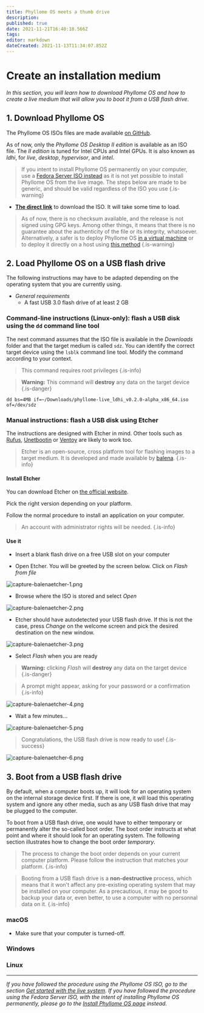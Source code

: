```yaml
---
title: Phyllome OS meets a thumb drive
description: 
published: true
date: 2021-11-21T16:40:18.566Z
tags: 
editor: markdown
dateCreated: 2021-11-13T11:34:07.852Z
---
```


# Create an installation medium

*In this section, you will learn how to download Phyllome OS and how to create a live medium that will allow you to boot it from a USB flash drive.*

## 1. Download Phyllome OS 

The Phyllome OS ISOs files are made available [on GitHub](https://github.com/PhyllomeOS/phyllomeos/releases).

As of now, only the *Phyllome OS Desktop II edition* is available as an ISO file. The *II edition* is tuned for Intel CPUs and Intel GPUs. It is also known as *ldhi*, for *live*, *desktop*, *hypervisor*, and *intel*. 

> If you intent to install Phyllome OS permanently on your computer, use a [Fedora Server ISO instead](https://getfedora.org/en/server/) as it is not yet possible to install Phyllome OS from the live image. The steps below are made to be generic, and should be valid regardless of the ISO you use
{.is-warning}

* [**The direct link**](https://github.com/PhyllomeOS/phyllomeos/releases/download/v.0.2.0-alpha/phyllome-live_ldhi_v0.2.0-alpha_x86_64.iso) to download the ISO. It will take some time to load. 

> As of now, there is no checksum available, and the release is not signed using GPG keys. Among other things, it means that there is no guarantee about the authenticity of the file or its integrity, whatsoever. Alternatively, a safer is to deploy Phyllome OS [in a virtual machine](https://github.com/PhyllomeOS/phyllomeos#how-to-hack-phyllome-os) or to deploy it directly on a host using [this method](/deploy/live)
{.is-warning}

## 2. Load Phyllome OS on a USB flash drive 

The following instructions may have to be adapted depending on the operating system that you are currently using.

* *General requirements*
    * A fast USB 3.0 flash drive of at least 2 GB

### Command-line instructions (Linux-only): flash a USB disk using the `dd` command line tool

The next command assumes that the ISO file is available in the *Downloads* folder and that the target medium is called `sdz`. You can identify the correct target device using the `lsblk` command line tool. Modify the command according to your context. 

> This command requires root privileges
{.is-info}

> **Warning:** This command will **destroy** any data on the target device
{.is-danger}

```
dd bs=4MB if=~/Downloads/phyllome-live_ldhi_v0.2.0-alpha_x86_64.iso of=/dev/sdz
```

### Manual instructions: flash a USB disk using Etcher

The instructions are designed with Etcher in mind. Other tools such as [Rufus](https://rufus.ie/en/), [Unetbootin](https://unetbootin.github.io/) or [Ventoy](https://www.ventoy.net/en/index.html) are likely to work too.  

> Etcher is an open-source, cross platform tool for flashing images to a target medium. It is developed and made available by [balena](https://www.balena.io/). 
{.is-info}

#### Install Etcher

You can download Etcher on [the official website](https://www.balena.io/etcher/).

Pick the right version depending on your platform.

Follow the normal procedure to install an application on your computer.

> An account with administrator rights will be needed.
{.is-info}

#### Use it

* Insert a blank flash drive on a free USB slot on your computer

* Open Etcher. You will be greeted by the screen below. Click on *Flash from file*

![capture-balenaetcher-1.png](/balena-etcher/capture-balenaetcher-1.png)

* Browse where the ISO is stored and select *Open*

![capture-balenaetcher-2.png](/balena-etcher/capture-balenaetcher-2.png)

* Etcher should have autodetected your USB flash drive. If this is not the case, press *Change* on the welcome screen and pick the desired destination on the new window.

![capture-balenaetcher-3.png](/balena-etcher/capture-balenaetcher-3.png)

* Select *Flash* when you are ready

> **Warning:** clicking *Flash* will **destroy** any data on the target device
{.is-danger}

> A prompt might appear, asking for your password or a confirmation
{.is-info}

![capture-balenaetcher-4.png](/balena-etcher/capture-balenaetcher-4.png)

* Wait a few minutes...

![capture-balenaetcher-5.png](/balena-etcher/capture-balenaetcher-5.png)

> Congratulations, the USB flash drive is now ready to use!
{.is-success}

![capture-balenaetcher-6.png](/balena-etcher/capture-balenaetcher-6.png)

## 3. Boot from a USB flash drive

By default, when a computer boots up, it will look for an operating system on the internal storage device first. If there is one, it will load this operating system and ignore any other media, such as any USB flash drive that may be plugged to the computer.

To boot from a USB flash drive, one would have to either temporary or permanently alter the so-called boot order. The boot order instructs at what point and where it should look for an operating system. The following section illustrates how to change the boot order *temporary*.

> The process to change the boot order depends on your current computer platform. Please follow the instruction that matches your platform.
{.is-info}

> Booting from a USB flash drive is a **non-destructive** process, which means that it won't affect any pre-existing operating system that may be installed on your computer. As a precautious, it may be good to backup your data or, even better, to use a computer with no personnal data on it.
{.is-info}

### macOS

* Make sure that your computer is turned-off. 


### Windows

### Linux





---

*If you have followed the procedure using the Phyllome OS ISO, go to the section [Get started with the live system](/getstarted/live).*
*If you have followed the procedure using the Fedora Server ISO, with the intent of installing Phyllome OS permanently, please go to the [Install Phyllome OS page](https://wiki.phyllo.me/deploy/install) instead.* 